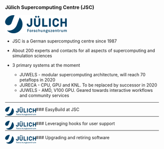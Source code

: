 ### Jülich Supercomputing Centre (JSC)

<img src="docs/img/jsc.jpg" width="40%"/>

* JSC is a German supercomputing centre since 1987

* About 200 experts and contacts for all aspects of supercomputing and simulation
  sciences

* 3 primary systems at the moment
  * JUWELS - modular supercomputing architecture, will reach 70 petaflops in 2020
  * JURECA - CPU, GPU and KNL. To be replaced by successor in 2020
  * JUWELS - AMD, V100 GPU. Geared towards interactive workflows and community services
  
---

<img src="docs/img/jsc.jpg" style="float:left" width="20%"/>
### EasyBuild at JSC

---

<img src="docs/img/jsc.jpg" style="float:left" width="20%"/>
### Leveraging hooks for user support

---

<img src="docs/img/jsc.jpg" style="float:left" width="20%"/>
### Upgrading and retiring software

